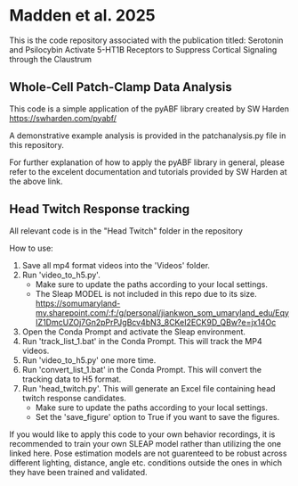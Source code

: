 # Madden et al. 2025

This is the code repository associated with the publication titled: Serotonin and Psilocybin Activate 5-HT1B Receptors to Suppress Cortical Signaling through the Claustrum

## Whole-Cell Patch-Clamp Data Analysis

This code is a simple application of the pyABF library created by SW Harden https://swharden.com/pyabf/

A demonstrative example analysis is provided in the patchanalysis.py file in this repository.

For further explanation of how to apply the pyABF library in general, please refer to the excelent documentation and tutorials provided by SW Harden at the above link.

## Head Twitch Response tracking

All relevant code is in the "Head Twitch" folder in the repository

How to use:

1. Save all mp4 format videos into the 'Videos' folder.
2. Run 'video_to_h5.py'.
    - Make sure to update the paths according to your local settings.
    - The Sleap MODEL is not included in this repo due to its size. https://somumaryland-my.sharepoint.com/:f:/g/personal/jiankwon_som_umaryland_edu/EqyIZ1DmcUZOj7Gn2pPrPJgBcv4bN3_8CKeI2ECK9D_QBw?e=jx14Oc
3. Open the Conda Prompt and activate the Sleap environment.
4. Run 'track_list_1.bat' in the Conda Prompt. This will track the MP4 videos.
5. Run 'video_to_h5.py' one more time.
6. Run 'convert_list_1.bat' in the Conda Prompt. This will convert the tracking data to H5 format.
7. Run 'head_twitch.py'. This will generate an Excel file containing head twitch response candidates.
    - Make sure to update the paths according to your local settings.
    - Set the 'save_figure' option to True if you want to save the figures.

If you would like to apply this code to your own behavior recordings, it is recommended to train your own SLEAP model rather than utilizing the one linked here. Pose estimation models are not guarenteed to be robust across different lighting, distance, angle etc. conditions outside the ones in which they have been trained and validated.
